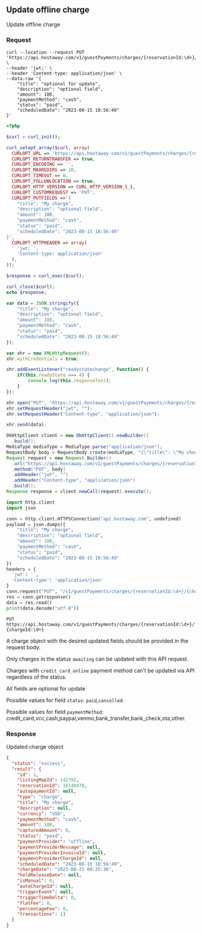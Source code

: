 ## Update offline charge

Update offline charge

### Request

```shell
curl --location --request PUT 'https://api.hostaway.com/v1/guestPayments/charges/{reservationId:\d+}/{chargeId:\d+}' \
--header 'jwt;' \
--header 'Content-type: application/json' \
--data-raw '{
    "title": "optional for update",
    "description": "optional field",
    "amount": 100, 
    "paymentMethod": "cash", 
    "status": "paid",
    "scheduledDate": "2023-08-15 18:56:49"
}'
```

```php
<?php

$curl = curl_init();

curl_setopt_array($curl, array(
  CURLOPT_URL => 'https://api.hostaway.com/v1/guestPayments/charges/{reservationId:\d+}/{chargeId:\d+}',
  CURLOPT_RETURNTRANSFER => true,
  CURLOPT_ENCODING => '',
  CURLOPT_MAXREDIRS => 10,
  CURLOPT_TIMEOUT => 0,
  CURLOPT_FOLLOWLOCATION => true,
  CURLOPT_HTTP_VERSION => CURL_HTTP_VERSION_1_1,
  CURLOPT_CUSTOMREQUEST => 'PUT',
  CURLOPT_PUTFIELDS =>'{
    "title": "My charge",
    "description": "optional field",
    "amount": 100, 
    "paymentMethod": "cash", 
    "status": "paid",
    "scheduledDate": "2023-08-15 18:56:49"
}',
  CURLOPT_HTTPHEADER => array(
    'jwt: ',
    'Content-type: application/json'
  ),
));

$response = curl_exec($curl);

curl_close($curl);
echo $response;

```

```javascript
var data = JSON.stringify({
    "title": "My charge",
    "description": "optional field",
    "amount": 100,
    "paymentMethod": "cash",
    "status": "paid",
    "scheduledDate": "2023-08-15 18:56:49"
});

var xhr = new XMLHttpRequest();
xhr.withCredentials = true;

xhr.addEventListener("readystatechange", function() {
    if(this.readyState === 4) {
        console.log(this.responseText);
    }
});

xhr.open("PUT", "https://api.hostaway.com/v1/guestPayments/charges/{reservationId:\d+}/{chargeId:\d+}");
xhr.setRequestHeader("jwt", "");
xhr.setRequestHeader("Content-type", "application/json");

xhr.send(data);
```

```java
OkHttpClient client = new OkHttpClient().newBuilder()
  .build();
MediaType mediaType = MediaType.parse("application/json");
RequestBody body = RequestBody.create(mediaType, "{\"title\": \"My charge\", \"description\": \"optional field\", \"amount\": 100, \"paymentMethod\": \"cash\", \"status\": \"paid\", \"scheduledDate\": \"2023-08-15 18:56:49\"}");
Request request = new Request.Builder()
  .url("https://api.hostaway.com/v1/guestPayments/charges/{reservationId:\d+}/{chargeId:\d+}")
  .method("PUT", body)
  .addHeader("jwt", "")
  .addHeader("Content-type", "application/json")
  .build();
Response response = client.newCall(request).execute();
```

```python
import http.client
import json

conn = http.client.HTTPSConnection("api.hostaway.com", undefined)
payload = json.dumps({
    "title": "My charge",
    "description": "optional field",
    "amount": 100, 
    "paymentMethod": "cash", 
    "status": "paid",
    "scheduledDate": "2023-08-15 18:56:49"
})
headers = {
  'jwt': '',
  'Content-type': 'application/json'
}
conn.request("PUT", "/v1/guestPayments/charges/{reservationId:\d+}/{chargeId:\d+}", payload, headers)
res = conn.getresponse()
data = res.read()
print(data.decode("utf-8"))
```

`PUT https://api.hostaway.com/v1/guestPayments/charges/{reservationId:\d+}/{chargeId:\d+}`

A charge object with the desired updated fields should be provided in the request body.

Only charges in the status `awaiting` can be updated with this API request.

Charges with `credit_card_online` payment method can’t be updated via API regardless of the status.

All fields are optional for update

Possible values for field `status`: `paid`,`cancelled`.

Possible values for field `paymentMethod`: credit_card,vcc,cash,paypal,venmo,bank_transfer,bank_check,ota,other.

### Response

Updated charge object

```json
{
  "status": "success",
  "result": {
    "id": 1,
    "listingMapId": 142792,
    "reservationId": 16140478,
    "autopaymentId": null,
    "type": "charge",
    "title": "My charge",
    "description": null,
    "currency": "USD",
    "paymentMethod": "cash",
    "amount": 100,
    "capturedAmount": 0,
    "status": "paid",
    "paymentProvider": "offline",
    "paymentProviderMessage": null,
    "paymentProviderInvoiceId": null,
    "paymentProviderChargeId": null,
    "scheduledDate": "2023-08-15 18:56:49",
    "chargeDate": "2023-08-21 09:25:36",
    "holdReleaseDate": null,
    "isManual": 0,
    "autoChargeId": null,
    "triggerEvent": null,
    "triggerTimeDelta": 0,
    "flatFee": 0,
    "percentageFee": 0,
    "transactions": []
  }
}
```
